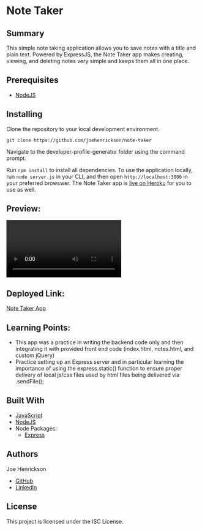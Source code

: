 # Note Taker

## Summary
This simple note taking application allows you to save notes with a title and plain text. Powered by ExpressJS, the Note Taker app makes creating, viewing, and deleting notes very simple and keeps them all in one place.

## Prerequisites
* [NodeJS](https://nodejs.org/)

## Installing

Clone the repository to your local development environment.

```
git clone https://github.com/joehenrickson/note-taker
```

Navigate to the developer-profile-generator folder using the command prompt.

Run `npm install` to install all dependencies. To use the application locally, run `node server.js` in your CLI, and then open `http://localhost:3000` in your preferred browswer. The Note Taker app is [live on Heroku](https://radiant-retreat-34618.herokuapp.com/) for you to use as well.

## Preview:
![Application Preview](./NoteTaker.mp4)

## Deployed Link:
[Note Taker App](https://radiant-retreat-34618.herokuapp.com/)

## Learning Points:
* This app was a practice in writing the backend code only and then integrating it with provided front end code (index.html, notes.html, and custom jQuery)
* Practice setting up an Express server and in particular learning the importance of using the express.static() function to ensure proper delivery of local js/css files used by html files being delivered via .sendFile();

## Built With
* [JavaScript](https://developer.mozilla.org/en-US/docs/Web/JavaScript)
* [NodeJS](https://nodejs.org/)
* Node Packages:
    * [Express](https://www.npmjs.com/package/express)

## Authors
Joe Henrickson
* [GitHub](https://github.com/joehenrickson)
* [LinkedIn](https://www.linkedin.com/in/joseph-henrickson-9a4ba15b/)

## License
This project is licensed under the ISC License.
